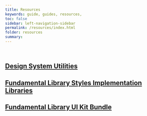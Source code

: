 ```yaml
---
title: Resources
keywords: guide, guides, resources,
toc: false
sidebar: left-navigation-sidebar
permalink: /resources/index.html
folder: resources
summary:
---
```


<br>
<div class="fd-layout-grid fd-layout-grid--col-2 docs-tiles">
    <a class="docs-tile" role="button" href="design-system-utilities.html">
        <div class="docs-tile__content">
            <h2 class="docs-tile__header">
                Design System Utilities
            </h2>
        </div>
    </a>
    <a class="docs-tile" role="button" href="fundamentals-libraries.html">
        <div class="docs-tile__content">
            <h2 class="docs-tile__header">
                Fundamental Library Styles Implementation Libraries
            </h2>
        </div>
    </a>
    <a class="docs-tile" role="button" href="{{site.baseurl}}/resources/Fundamental_Library_UI_Kit_V.0.9.0.zip">
        <div class="docs-tile__content">
            <h2 class="docs-tile__header">
                Fundamental Library UI Kit Bundle
            </h2>
        </div>
    </a>
</div>